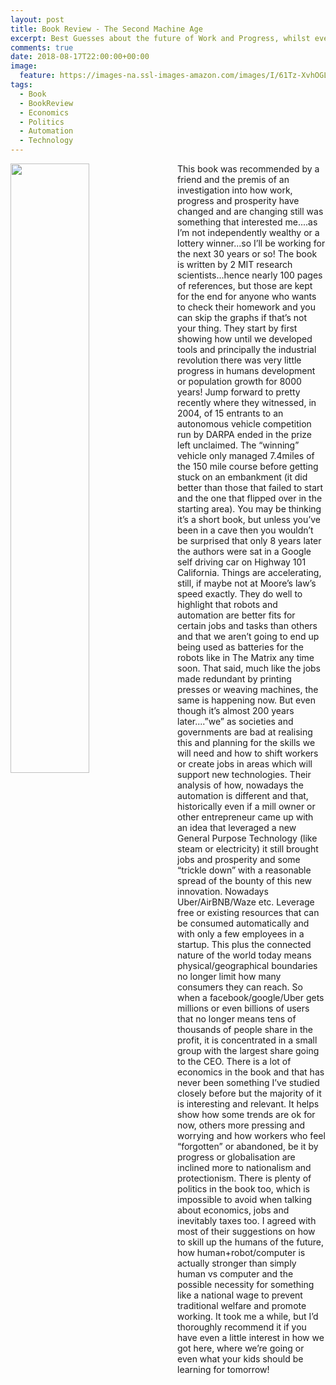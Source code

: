 ```yaml
---
layout: post
title: Book Review - The Second Machine Age
excerpt: Best Guesses about the future of Work and Progress, whilst everything accelerates around us
comments: true
date: 2018-08-17T22:00:00+00:00
image:
  feature: https://images-na.ssl-images-amazon.com/images/I/61Tz-XvhOGL._SX331_BO1,204,203,200_.jpg
tags: 
  - Book
  - BookReview
  - Economics
  - Politics
  - Automation
  - Technology
---
```

<img style="float: left;margin: 0px 15px 15px 0px;" src="https://images-na.ssl-images-amazon.com/images/I/61Tz-XvhOGL._SX331_BO1,204,203,200_.jpg" width=50% height=50%>
This book was recommended by a friend and the premis of an investigation into how work, progress and prosperity have changed and are changing still was something that interested me....as I’m not independently wealthy or a lottery winner...so I’ll be working for the next 30 years or so!  
  The book is written by 2 MIT research scientists...hence nearly 100 pages of references, but those are kept for the end for anyone who wants to check their homework and you can skip the graphs if that’s not your thing.  
  They start by first showing how until we developed tools and principally the industrial revolution there was very little progress in humans development or population growth for 8000 years!  
  Jump forward to pretty recently where they witnessed, in 2004, of 15 entrants to an autonomous vehicle competition run by DARPA ended in the prize left unclaimed.  The “winning” vehicle only managed 7.4miles of the 150 mile course before getting stuck on an embankment (it did better than those that failed to start and the one that flipped over in the starting area).  
  You may be thinking it’s a short book, but unless you’ve been in a cave then you wouldn’t be surprised that only 8 years later the authors were sat in a Google self driving car on Highway 101 California.  Things are accelerating, still, if maybe not at Moore’s law’s speed exactly.  
  They do well to highlight that robots and automation are better fits for certain jobs and tasks than others and that we aren’t going to end up being used as batteries for the robots like in The Matrix any time soon.  
  That said, much like the jobs made redundant by printing presses or weaving machines, the same is happening now.  But even though it’s almost 200 years later....”we” as societies and governments are bad at realising this and planning for the skills we will need and how to shift workers or create jobs in areas which will support new technologies.  
  Their analysis of how, nowadays the automation is different and that, historically even if a mill owner or other entrepreneur came up with an idea that leveraged a new General Purpose Technology (like steam or electricity) it still brought jobs and prosperity and some “trickle down” with a reasonable spread of the bounty of this new innovation.  
  Nowadays Uber/AirBNB/Waze etc. Leverage free or existing resources that can be consumed automatically and with only a few employees in a startup.  This plus the connected nature of the world today means physical/geographical boundaries no longer limit how many consumers they can reach.  
  So when a facebook/google/Uber gets millions or even billions of users that no longer means tens of thousands of people share in the profit, it is concentrated in a small group with the largest share going to the CEO.  
  There is a lot of economics in the book and that has never been something I’ve studied closely before but the majority of it is interesting and relevant.  It helps show how some trends are ok for now, others more pressing and worrying and how workers who feel “forgotten” or abandoned, be it by progress or globalisation are inclined more to nationalism and protectionism.  
  There is plenty of politics in the book too, which is impossible to avoid when talking about economics, jobs and inevitably taxes too.  I agreed with most of their suggestions on how to skill up the humans of the future, how human+robot/computer is actually stronger than simply human vs computer and the possible necessity for something like a national wage to prevent traditional welfare and promote working.  
  It took me a while, but I’d thoroughly recommend it if you have even a little interest in how we got here, where we’re going or even what your kids should be learning for tomorrow!
